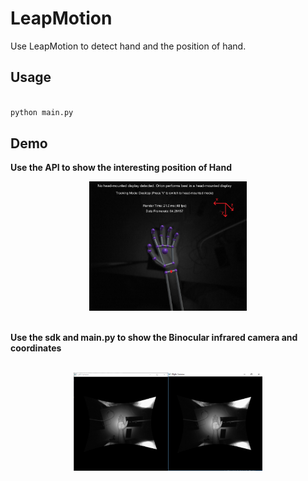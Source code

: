 # LeapMotion
Use LeapMotion to detect hand and the position of hand. 

## Usage


``` python

python main.py

```

## Demo

<div align=left>

**Use the API to show the interesting position of Hand** 
  
<div align=center>
<img src="https://github.com/YIN95/LeapMotion/blob/master/Demo/demo1.png?raw=true" width = 50% height = 50% />  
<br/><br/>

<div align=left>
  
**Use the sdk and main.py to show the Binocular infrared camera and coordinates**
<br/><br/> 
<div align=center>
<img src="https://raw.githubusercontent.com/YIN95/LeapMotion/master/Demo/demo2.png" width = 60% height = 60% />
<br/><br/>


